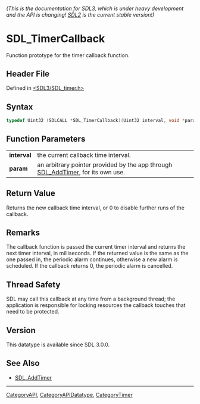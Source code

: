 ###### (This is the documentation for SDL3, which is under heavy development and the API is changing! [SDL2](https://wiki.libsdl.org/SDL2/) is the current stable version!)
# SDL_TimerCallback

Function prototype for the timer callback function.

## Header File

Defined in [<SDL3/SDL_timer.h>](https://github.com/libsdl-org/SDL/blob/main/include/SDL3/SDL_timer.h)

## Syntax

```c
typedef Uint32 (SDLCALL *SDL_TimerCallback)(Uint32 interval, void *param);
```

## Function Parameters

|                  |                                                                                                 |
| ---------------- | ----------------------------------------------------------------------------------------------- |
| **interval**     | the current callback time interval.                                                             |
| **param**        | an arbitrary pointer provided by the app through [SDL_AddTimer](SDL_AddTimer), for its own use. |

## Return Value

Returns the new callback time interval, or 0 to disable further runs of the
callback.

## Remarks

The callback function is passed the current timer interval and returns the
next timer interval, in milliseconds. If the returned value is the same as
the one passed in, the periodic alarm continues, otherwise a new alarm is
scheduled. If the callback returns 0, the periodic alarm is cancelled.

## Thread Safety

SDL may call this callback at any time from a background thread; the
application is responsible for locking resources the callback touches that
need to be protected.

## Version

This datatype is available since SDL 3.0.0.

## See Also

* [SDL_AddTimer](SDL_AddTimer)

----
[CategoryAPI](CategoryAPI), [CategoryAPIDatatype](CategoryAPIDatatype), [CategoryTimer](CategoryTimer)


